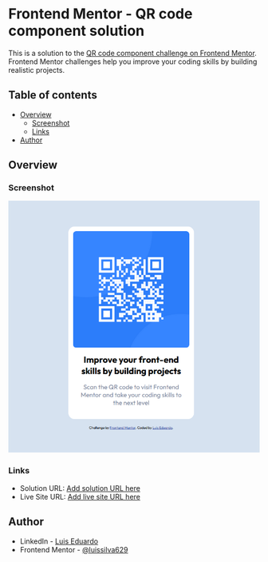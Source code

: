 # Frontend Mentor - QR code component solution

This is a solution to the [QR code component challenge on Frontend Mentor](https://www.frontendmentor.io/challenges/qr-code-component-iux_sIO_H). Frontend Mentor challenges help you improve your coding skills by building realistic projects. 

## Table of contents

- [Overview](#overview)
  - [Screenshot](#screenshot)
  - [Links](#links)
- [Author](#author)

## Overview

### Screenshot

![Solution Screenshot](https://github.com/luissilva629/Frontend-Mentor_QR-Code_Solution/blob/main/images/Screenshot_QR-code-solution.png)

### Links

- Solution URL: [Add solution URL here]()
- Live Site URL: [Add live site URL here](https://your-live-site-url.com)

## Author

- LinkedIn - [Luis Eduardo](https://www.linkedin.com/in/luís-eduardo/)
- Frontend Mentor - [@luissilva629](https://www.frontendmentor.io/profile/luissilva629)
